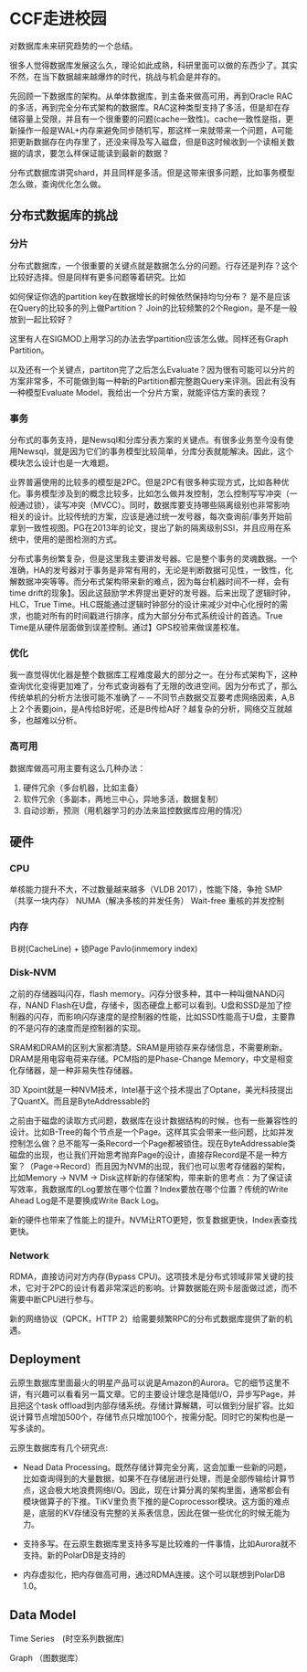 # CCF走进校园

对数据库未来研究趋势的一个总结。

很多人觉得数据库发展这么久，理论如此成熟，科研里面可以做的东西少了。其实不然，在当下数据越来越爆炸的时代，挑战与机会是并存的。

先回顾一下数据库的架构。从单体数据库，到主备来做高可用，再到Oracle RAC的多活，再到完全分布式架构的数据库。RAC这种类型支持了多活，但是却在存储容量上受限，并且有一个很重要的问题(cache一致性)。cache一致性是指，更新操作一般是WAL+内存来避免同步随机写，那这样一来就带来一个问题，A可能把更新数据存在内存里了，还没来得及写入磁盘，但是B这时候收到一个读相关数据的请求，要怎么样保证能读到最新的数据？

分布式数据库讲究shard，并且同样是多活。但是这带来很多问题，比如事务模型怎么做，查询优化怎么做。

## 分布式数据库的挑战

### 分片
分布式数据库，一个很重要的关键点就是数据怎么分的问题。行存还是列存？这个比较好选择。但是同样有更多问题等着研究。比如

如何保证你选的partition key在数据增长的时候依然保持均匀分布？
是不是应该在Query的比较多的列上做Partition？
Join的比较频繁的2个Region，是不是一般放到一起比较好？

这里有人在SIGMOD上用学习的办法去学partition应该怎么做。同样还有Graph Partition。

以及还有一个关键点，partiton完了之后怎么Evaluate？因为很有可能可以分片的方案非常多，不可能做到每一种新的Partition都完整跑Query来评测。因此有没有一种模型Evaluate Model，我给出一个分片方案，就能评估方案的表现？

### 事务
分布式的事务支持，是Newsql和分库分表方案的关键点。有很多业务至今没有使用Newsql，就是因为它们的事务模型比较简单，分库分表就能解决。因此，这个模块怎么设计也是一大难题。

业界普遍使用的比较多的模型是2PC。但是2PC有很多种实现方式，比如各种优化。事务模型涉及到的概念比较多，比如怎么做并发控制，怎么控制写写冲突（一般通过锁），读写冲突（MVCC）。同时，数据库要支持哪些隔离级别也非常影响相关的设计。比较传统的方案，应该是通过统一发号器，每次查询前/事务开始前拿到一致性视图。PG在2013年的论文，提出了新的隔离级别SSI，并且应用在系统中，使用的是图检测的方式。

分布式事务纷繁复杂，但是这里我主要讲发号器。它是整个事务的灵魂数据。一个准确，HA的发号器对于事务是非常有用的，无论是判断数据可见性，一致性，化解数据冲突等等。而分布式架构带来新的难点，因为每台机器时间不一样，会有time drift的现象】。因此这鼓励学术界提出更好的发号器。后来出现了逻辑时钟，HLC，True Time。HLC既能通过逻辑时钟部分的设计来减少对中心化授时的需求，也能对所有的时间戳进行排序，成为大部分分布式系统设计的首选。True Time是从硬件层面做到误差控制。通过】GPS校验来做误差校准。

### 优化
我一直觉得优化器是整个数据库工程难度最大的部分之一。在分布式架构下，这种查询优化变得更加难了，分布式查询器有了无限的改进空间。因为分布式了，那么传统单机的分析方法很可能不准确了－－不同节点数据交互要考虑网络因素，A,B上２个表要join，是A传给B好呢，还是B传给A好？越复杂的分析，网络交互就越多，也越难以分析。

### 高可用
数据库做高可用主要有这么几种办法：
1. 硬件冗余（多台机器，比如主备）
2. 软件冗余（多副本，两地三中心，异地多活，数据复制）
3. 自动诊断，预测（用机器学习的办法来监控数据库应用的情况）

## 硬件

### CPU
单核能力提升不大，不过数量越来越多（VLDB 2017），性能下降，争抢
SMP（共享一块内存）
NUMA（解决多核的并发任务）
Wait-free
重核的并发控制

### 内存

Ｂ树(CacheLine) + 锁Page
Pavlo(inmemory index)

### Disk-NVM
之前的存储器叫闪存，flash memory。闪存分很多种，其中一种叫做NAND闪存，NAND Flash在U盘，存储卡，固态硬盘上都可以看到。U盘和SSD是加了控制器的闪存，而影响闪存速度的是控制器的性能，比如SSD性能高于U盘，主要靠的不是闪存的速度而是控制器的实现。

SRAM和DRAM的区别大家都清楚。SRAM是用锁存来存储信息，不需要刷新。DRAM是用电容电荷来存储。PCM指的是Phase-Change Memory，中文是相变化存储器，是一种非易失性存储器。

3D Xpoint就是一种NVM技术，Intel基于这个技术提出了Optane，美光科技提出了QuantX。而且是ByteAddressable的

之前由于磁盘的读取方式问题，数据库在设计数据结构的时候，也有一些兼容性的设计。比如B-Tree的每个节点是一个Page。这样其实会带来一些问题，比如并发控制怎么做？总不能写一条Record一个Page都被锁住。现在ByteAddressable类磁盘的出现，也让我们开始思考抛弃Page的设计，直接存Record是不是一种方案？（Page->Record）而且因为NVM的出现，我们也可以思考存储器的架构，比如Memory -> NVM -> Disk这样新的存储架构，带来新的思考点：为了保证读写效率，我数据库的Log要放在哪个位置？Index要放在哪个位置？传统的Write Ahead Log是不是要换成Write Back Log。

新的硬件也带来了性能上的提升。NVM让RTO更短，恢复数据更快，Index表查找更快。

### Network
RDMA，直接访问对方内存(Bypass CPU)。这项技术是分布式领域非常关键的技术，它对于2PC的设计有着非常深远的影响。计算数据能在网卡层面做过滤，而不需要中断CPU进行参与。

新的网络协议（QPCK，HTTP 2）给需要频繁RPC的分布式数据库提供了新的机遇。


## Deployment 
云原生数据库里面最火的明星产品可以说是Amazon的Aurora。它的细节这里不讲，有兴趣可以看看另一篇文章。它的主要设计理念是降低I/O，异步写Page，并且把这个task offload到内部存储系统。存储计算解耦，可以做到分层扩容。比如说计算节点增加500个，存储节点只增加100个，按需分配。同时它的架构也是一写多读的。

云原生数据库有几个研究点: 

* Nead Data Processing。既然存储计算完全分离，这会加重一些新的问题，比如查询得到的大量数据，如果不在存储层进行处理，而是全部传输给计算节点，这会极大地浪费网络I/O。因此，现在计算分离的架构里面，通常都会有模块做算子的下推。TiKV里负责下推的是Coprocessor模块。这方面的难点是，底层的KV存储没有完整的关系表信息，因此在做一些优化的时候无能为力。


* 支持多写。在云原生数据库里支持多写是比较难的一件事情，比如Aurora就不支持。新的PolarDB是支持的


* 内存虚拟化，把内存做高可用，通过RDMA连接。这个可以联想到PolarDB 1.0。



## Data Model
Time Series　(时空系列数据库)

Graph （图数据库）

